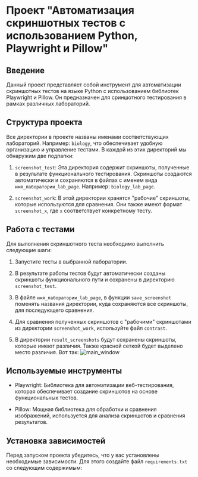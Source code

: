 # Проект "Автоматизация скриншотных тестов с использованием Python, Playwright и Pillow"

## Введение

Данный проект представляет собой инструмент для автоматизации скриншотных тестов на языке Python с использованием библиотек Playwright и Pillow. Он предназначен для сриншотного тестирования в рамках различных лабораторий.

## Структура проекта

Все директории в проекте названы именами соответствующих лабораторий. Например: `biology`, что обеспечивает удобную организацию и управление тестами. В каждой из этих директорий мы обнаружим две подпапки:

1. `screenshot_test`: Эта директория содержит скриншоты, полученные в результате функционального тестирования. Скриншоты создаются автоматически и сохраняются в файлах с именем вида `имя_лаборатории_lab_page`. Например: `biology_lab_page`.

2. `screenshot_work`: В этой директории хранятся "рабочие" скриншоты, которые используются для сравнения. Они также имеют формат `screenshot_x`, где `x` соответствует конкретному тесту.

## Работа с тестами

Для выполнения скриншотного теста необходимо выполнить следующие шаги:

1. Запустите тесты в выбранной лаборатории.

2. В результате работы тестов будут автоматически созданы скриншоты функционального пути и сохранены в директорию `screenshot_test`.

3. В файле `имя_лаборатории_lab_page`, в функции `save_screenshot` поменять названия директории, куда сохраняются все скриншоты, для последующего сравнения.

4. Для сравнения полученных скриншотов с "рабочими" скриншотами из директории `screenshot_work`, используйте файл `contrast`.

5. В директории `result_screenshots` будут сохранены скриншоты, которые имеют различия.
Также красной сеткой будет выделено место различия. Вот так: ![main_window](https://i.imgur.com/4rbr8S2.png)

## Используемые инструменты

- Playwright: Библиотека для автоматизации веб-тестирования, которая обеспечивает создание скриншотов на основе функциональных тестов.

- Pillow: Мощная библиотека для обработки и сравнения изображений, используется для анализа скриншотов и сравнения результатов.

## Установка зависимостей

Перед запуском проекта убедитесь, что у вас установлены необходимые зависимости. Для этого создайте файл `requirements.txt` со следующим содержимым:
